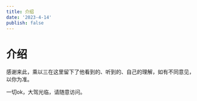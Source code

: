 ```yaml
---
title: 介绍
date: '2023-4-14'
publish: false
---
```


# 介绍

感谢来此，乘以三在这里留下了他看到的、听到的、自己的理解，如有不同意见，以你为准。

一切ok，大驾光临，请随意访问。

<style scoped>
.page .page-title {
  display: none;
}
</style>
